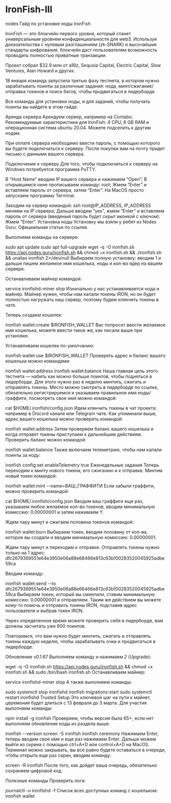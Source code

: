 # IronFish-III
nodes
Гайд по установке ноды IronFish

IronFish — это блокчейн первого уровня, который станет универсальным уровнем конфиденциальности для web3. Используя доказательства с нулевым разглашением (zk-SNARK) и высочайшие стандарты шифрования, блокчейн даст пользователям возможность проводить полностью приватные транзакции.

Проект собрал $32.9 млн от a16z, Sequoia Capital, Electric Capital, Slow Ventures, Alan Howard и других.

18 января команда запустила третью фазу тестнета, в котором нужно зарабатывать поинты за различные задания: нода, минт/сжигание/отправка токенов и поиск багов, чтобы продвигаться в лидерборде.

Все команды для установки ноды, и для заданий, чтобы получать поинты вы найдете в этом гайде.

Аренда сервера
Арендуем сервер, например на Contabo. Рекомендуемые характеристики для IronFish: 4 CPU, 8 GB RAM и операционная система ubuntu 20.04. Можете подселить к другим нодам.

При оплате сервера необходимо ввести пароль, с помощью которого вы будете подключаться к серверу. После покупки вам на почту придет письмо с данными вашего сервера.

Подключение к серверу
Для того, чтобы подключиться к серверу на Windows потребуется программа PuTTY.

В “Host Name” вводим IP вашего сервера и нажимаем “Open”;
В открывшимся окне прописываем команду: root;
Жмем “Enter” и вставляем пароль от сервера, затем “Enter”.
На MacOS просто запускаем программу Terminal.

Заходим на сервер командой: ssh root@IP_ADDRESS, IP_ADDRESS меняем на IP сервера;
Дальше вводим “yes”, жмем “Enter” и вставляем пароль от сервера (введеный пароль будет скрыт иконкой с ключом). Жмем “Enter”.
Установка ноды
Установку мы взяли у ребят из Nodes Guru. Официальная статья по ссылке.

Выполняем команды на сервере:

sudo apt update
sudo apt full-upgrade
wget -q -O ironfish.sh https://api.nodes.guru/ironfish.sh && chmod +x ironfish.sh && ./ironfish.sh && unalias ironfish 2>/dev/null
Выбираем полную установку: вводим 1 и дальше пишем желаемое имя кошелька, ноды и кол-во ядер на вашем сервере.

Останавливаем майнер командой:

service ironfishd-miner stop
Изначально у нас устанавливается нода и майнер. Майнер нужен, чтобы нам капали токены IRON, но он будет полностью нагружать наш сервер, поэтому будем клянчить токены в чате.

Теперь создаем кошелек:

ironfish wallet:create $IRONFISH_WALLET
Вас попросит ввести желаемое имя кошелька, можете ввести такое же, как писали выше при установке.

Устанавливаем кошелек по-умолчанию:

ironfish wallet:use $IRONFISH_WALLET
Проверять адрес и баланс вашего кошелька можно командами:

ironfish wallet:address
ironfish wallet:balance
Наша главная цель этого тестнета — набить как можно больше поинтов, чтобы подняться в лидерборде. Для этого нужно раз в неделю минтить, сжигать и отправлять токены.
Место можно смотреть в лидерборде по ссылке, обязательно регистрируемся и указываем правильное имя ноды/граффити, посмотреть свое имя можно командой:

cat $HOME/.ironfish/config.json
Идем клянчить токены в чат проекта: например в Discord канале или Telegram чате. Как упоминали выше, адрес вашего кошелька можно проверить командой:

ironfish wallet:address
Затем проверяем баланс вашего кошелька и когда отправят токены приступаем к дальнейшим действиям. Проверить баланс можно командой:

ironfish wallet:balance
Также включаем телеметрию, чтобы нам капали поинты за ноду:

ironfish config:set enableTelemetry true
Еженедельные задания
Теперь переходим к минту нового токена, его сжиганию и к отправке. Минтим новый токен командой:

ironfish wallet:mint --name=ВАШ_ГРАФФИТИ
Если забыли граффити, можно проверить командой:

cat $HOME/.ironfish/config.json
Вводим ваш граффити еще раз, указываем любое желаемое кол-во токенов, вводим минимальную комиссию: 0.00000001 и затем нажимаем Y.

Ждем пару минут и сжигаем половина токенов командой:

ironfish wallet:burn
Выбираем токен, вводим половину от кол-ва, которое вы создали и вводим минимальную комиссию: 0.00000001.

Ждем пару минут и переходим к отправке. Отправлять токены нужно только на 1 адрес: dfc2679369551e64e3950e06a88e68466e813c63b100283520045925adbe59ca

Вводим команду:

ironfish wallet:send --to dfc2679369551e64e3950e06a88e68466e813c63b100283520045925adbe59ca
Выбираем токен, который вы сминтили, ставим минимальную комиссию: 0.00000001 и отправляем. Таким же действием вы можете кому-то помочь и отправить токены IRON, подставив адрес пользователя и выбрав токен IRON.

Через определенное время можете проверить себя в лидерборде, вам должны засчитать уже 600 поинтов.

Повторимся, что вам нужно будет минтить, сжигать и отправлять токены каждую неделю, чтобы зарабатывать очки и продвигаться в лидерборде.

Обновление v0.1.67
Выполняем команду и нажимаем 2 (Upgrade):

wget -q -O ironfish.sh https://api.nodes.guru/ironfish.sh && chmod +x ironfish.sh && sudo /bin/bash ironfish.sh
Останавливаем майнер:

service ironfishd-miner stop
А также выполняем команды:

sudo systemctl stop ironfishd
ironfish migrations:start
sudo systemctl restart ironfishd
Trusted Setup
Это ключевой шаг на пути к майнет, церемония будет длиться с 13 февраля до 3 марта. Для участия выполняем команды:

npm install -g ironfish
Проверяем, чтобы версия была 65+, если нет выполняем обновление ноды из раздела выше.

ironfish --version
screen -S ironfish
ironfish ceremony
Нажимаем Enter, теперь вводим свое имя и еще раз нажимаем Enter. Дальше можем выйти из скрина с помощью ctrl+A+D или control+A+D на MacOS. Терминал можно закрывать, вы все равно будете оставаться в очереди, чтобы открыть еще раз скрин, вводим команду:

screen -R ironfish
После того, как дойдет ваша очередь, обязательно сохраняем цифровой код.

Полезные команды
Проверить логи:

journalctl -u ironfishd -f
Список всех доступных команд с кошельком:
ironfish wallet




